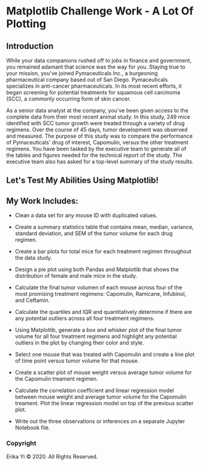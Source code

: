 # Matplotlib Challenge Work - A Lot Of Plotting

## Introduction

While your data companions rushed off to jobs in finance and government, you remained adamant that science was the way for you. Staying true to your mission, you've joined Pymaceuticals Inc., a burgeoning pharmaceutical company based out of San Diego. Pymaceuticals specializes in anti-cancer pharmaceuticals. In its most recent efforts, it began screening for potential treatments for squamous cell carcinoma (SCC), a commonly occurring form of skin cancer.

As a senior data analyst at the company, you've been given access to the complete data from their most recent animal study. In this study, 249 mice identified with SCC tumor growth were treated through a variety of drug regimens. Over the course of 45 days, tumor development was observed and measured. The purpose of this study was to compare the performance of Pymaceuticals' drug of interest, Capomulin, versus the other treatment regimens. You have been tasked by the executive team to generate all of the tables and figures needed for the technical report of the study. The executive team also has asked for a top-level summary of the study results.

## Let's Test My Abilities Using Matplotlib!

## My Work Includes:

* Clean a data set for any mouse ID with duplicated values.

* Create a summary statistics table that contains mean, median, variance, standard deviation, and SEM of the tumor volume for each drug regimen.

* Create a bar plots for total mice for each treatment regimen throughout the data study.

* Design a pie plot using both Pandas and Matplotlib that shows the distribution of female and male mice in the study.

* Calculate the final tumor volumen of each mouse across four of the most promising treatment regimens: Capomulin, Ramicane, Infubinol, and Ceftamin.

* Calculate the quartiles and IQR and quantitatively determine if there are any potential outliers across all four treatment regimens.

* Using Matplotlib, generate a box and whisker plot of the final tumor volume for all four treatment regimens and highlight any potential outliers in the plot by changing their color and style.

* Select one mouse that was treated with Capomulin and create a line plot of time point versus tumor volume for that mouse.

* Create a scatter plot of mouse weight versus average tumor volume for the Capomulin treament regimen.

* Calculate the correlation coefficient and linear regression model between mouse weight and average tumor volume for the Capomulin treament. Plot the linear regression model on top of the previous scatter plot.

* Write out the three observations or inferences on a separate Jupyter Notebook file. 

### Copyright

Erika Yi © 2020. All Rights Reserved.
